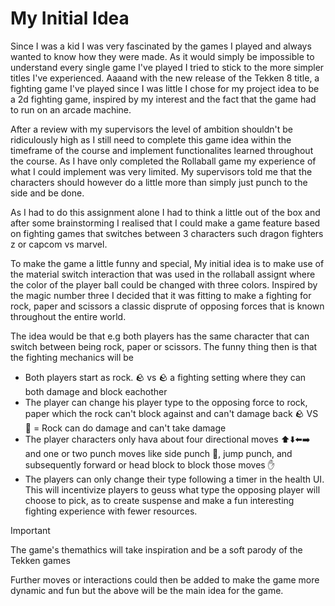 # My Initial Idea


Since I was a kid I was very fascinated by the games I played and always wanted to know how they were made. As it would simply be impossible to understand every single game I've played I tried to stick to the more simpler titles I've experienced. 
Aaaand with the new release of the Tekken 8 title, a fighting game I've played since I was little I chose for my project idea to be a 2d fighting game, inspired by my interest and the fact that the game had to run on an arcade machine. 

After a review with my supervisors the level of ambition shouldn't be ridiculously high as I still need to complete this game idea within the timeframe of the course and implement functionalites learned throughout the course. 
As I have only completed the Rollaball game my experience of what I could implement was very limited. My supervisors told me that the characters should however do a little more than simply just punch to the side and be done. 

As I had to do this assignment alone I had to think a little out of the box and after some brainstorming I realised that I could make a game feature based on fighting games that switches between 3 characters such dragon fighters z or capcom vs marvel.

To make the game a little funny and special, My initial idea is to make use of the material switch interaction that was used in the rollaball assignt where the color of the player ball could be changed with three colors. 
Inspired by the magic number three I decided that it was fitting to make a fighting for rock, paper and scissors a classic disprute of opposing forces that is known throughout the entire world. 

The idea would be that e.g both players has the same character that can switch between being rock, paper or scissors. The funny thing then is that the fighting mechanics will be 

* Both players start as rock.  🪨 vs 🪨 a fighting setting where they can both damage and block eachother
* The player can change his player type to the opposing force to rock, paper which the rock can't block against and can't damage back 🪨 VS 🧻 = Rock can do damage and can't take damage
* The player characters only hava about four directional moves ⬆️⬇️⬅️➡️ and one or two punch moves like side punch 👊, jump punch, and subsequently forward or head block to block those moves ✋ 
* The players can only change their type following a timer in the health UI. This will incentivize players to geuss what type the opposing player will choose to pick, as to create suspense and make a fun interesting fighting experience with fewer resources. 

>[!IMPORTANT]
>The game's themathics will take inspiration and be a soft parody of the Tekken games

Further moves or interactions could then be added to make the game more dynamic and fun but the above will be the main idea for the game. 


